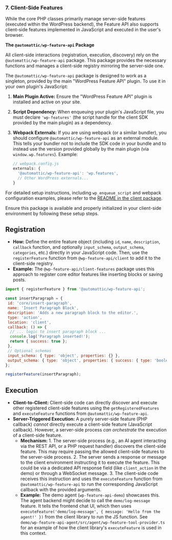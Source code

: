 ### 7. Client-Side Features

While the core PHP classes primarily manage server-side features (executed within the WordPress backend), the Feature API also supports client-side features implemented in JavaScript and executed in the user's browser.

**The `@automattic/wp-feature-api` Package**

All client-side interactions (registration, execution, discovery) rely on the `@automattic/wp-feature-api` package. This package provides the necessary functions and manages a client-side registry mirroring the server-side one.

The `@automattic/wp-feature-api` package is designed to work as a singleton, provided by the main "WordPress Feature API" plugin. To use it in your own plugin's JavaScript:

1. **Main Plugin Active:** Ensure the "WordPress Feature API" plugin is installed and active on your site.
2. **Script Dependency:** When enqueuing your plugin's JavaScript file, you must declare `'wp-features'` (the script handle for the client SDK provided by the main plugin) as a dependency.
3. **Webpack Externals:** If you are using webpack (or a similar bundler), you should configure `@automattic/wp-feature-api` as an external module. This tells your bundler not to include the SDK code in your bundle and to instead use the version provided globally by the main plugin (via `window.wp.features`). Example:

   ```javascript
   // webpack.config.js
   externals: {
     '@automattic/wp-feature-api': 'wp.features',
     // Other WordPress externals...
   }
   ```

For detailed setup instructions, including `wp_enqueue_script` and webpack configuration examples, please refer to the [README in the client package](../packages/client/README.md).

Ensure this package is available and properly initialized in your client-side environment by following these setup steps.

## Registration

* **How:** Define the entire feature object (including `id`, `name`, `description`, `callback` function, and optionally `input_schema`, `output_schema`, `categories`, etc.) directly in your JavaScript code. Then, use the `registerFeature` function from `@wp-feature-api/client` to add it to the client-side registry.
* **Example:** The `@wp-feature-api/client-features` package uses this approach to register core editor features like inserting blocks or saving posts.

 ```javascript
 import { registerFeature } from '@automattic/wp-feature-api';

 const insertParagraph = {
  id: 'core/insert-paragraph',
  name: 'Insert Paragraph Block',
  description: 'Adds a new paragraph block to the editor.',
  type: 'action',
  location: 'client',
  callback: () => {
   // ... logic to insert paragraph block ...
   console.log('Paragraph inserted!');
   return { success: true };
  },
  // Optional schemas
  input_schema: { type: 'object', properties: {} },
  output_schema: { type: 'object', properties: { success: { type: 'boolean' } } }
 };

 registerFeature(insertParagraph);
 ```

## Execution

* **Client-to-Client:** Client-side code can directly discover and execute other registered client-side features using the `getRegisteredFeatures` and `executeFeature` functions from `@automattic/wp-feature-api`.
* **Server-Triggered Execution:** A purely server-side feature (PHP callback) *cannot* directly execute a client-side feature (JavaScript callback). However, a server-side process *can orchestrate* the execution of a client-side feature.
  * **Mechanism:**
        1. The server-side process (e.g., an AI agent interacting via the REST API, or a PHP request handler) discovers the client-side feature. This may require passing the allowed client-side features to the server-side process.
        2. The server sends a response or message to the client environment instructing it to execute the feature. This could be via a dedicated API response field (like `client_action` in the demo) or through a WebSocket message.
        3. The client-side code receives this instruction and uses the `executeFeature` function from `@automattic/wp-feature-api` to run the corresponding JavaScript callback with the provided arguments.
  * **Example:** The demo agent (`wp-feature-api-demo`) showcases this. The agent backend might decide to call the `demo/log-message` feature. It tells the frontend chat UI, which then uses `executeFeature('demo/log-message', { message: 'Hello from the agent!' })` from the client library to run the JS function. See `demo/wp-feature-api-agent/src/agent/wp-feature-tool-provider.ts` for an example of how the client library's `executeFeature` is used in this context.
